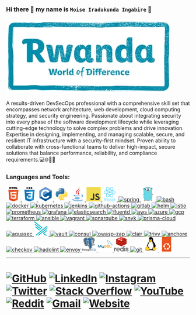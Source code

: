 ### Hi there 👋  my name is ```Moise Iradukunda Ingabire``` 🔮
  ![Tearfund](tearfund.jpg)


A results-driven DevSecOps professional with a comprehensive skill set that encompasses network architecture, web development, cloud computing strategy, and security engineering. Passionate about integrating security into every phase of the software development lifecycle while leveraging cutting-edge technology to solve complex problems and drive innovation. Expertise in designing, implementing, and managing scalable, secure, and resilient IT infrastructure with a security-first mindset. Proven ability to collaborate with cross-functional teams to deliver high-impact, secure solutions that balance performance, reliability, and compliance requirements.💻🌐🚀🔐

<h3 align="left">Languages and Tools:</h3>
<p align="left">
  <!-- Development -->
  <a href="https://www.w3schools.com/html/" target="_blank" rel="noreferrer">
    <img src="https://raw.githubusercontent.com/devicons/devicon/master/icons/html5/html5-original-wordmark.svg" alt="html5" width="40" height="40"/>
  </a>
  <a href="https://www.w3schools.com/css/" target="_blank" rel="noreferrer">
    <img src="https://raw.githubusercontent.com/devicons/devicon/master/icons/css3/css3-original-wordmark.svg" alt="css3" width="40" height="40"/>
  </a>  
  <a href="https://www.w3schools.com/cs/" target="_blank" rel="noreferrer">
    <img src="https://raw.githubusercontent.com/devicons/devicon/master/icons/c/c-original.svg" alt="c" width="40" height="40"/>
  </a>
  <a href="https://www.python.org" target="_blank" rel="noreferrer">
    <img src="https://raw.githubusercontent.com/devicons/devicon/master/icons/python/python-original.svg" alt="python" width="40" height="40"/>
  </a>
  <a href="https://www.java.com" target="_blank" rel="noreferrer">
    <img src="https://raw.githubusercontent.com/devicons/devicon/master/icons/java/java-original.svg" alt="java" width="40" height="40"/>
  </a>  
  <a href="https://developer.mozilla.org/en-US/docs/Web/JavaScript" target="_blank" rel="noreferrer">
    <img src="https://raw.githubusercontent.com/devicons/devicon/master/icons/javascript/javascript-original.svg" alt="javascript" width="40" height="40"/>
  </a>
  <a href="https://reactjs.org/" target="_blank" rel="noreferrer">
    <img src="https://raw.githubusercontent.com/devicons/devicon/master/icons/react/react-original-wordmark.svg" alt="react" width="40" height="40"/>
  </a>
  <a href="https://spring.io/" target="_blank" rel="noreferrer">
    <img src="https://www.vectorlogo.zone/logos/springio/springio-icon.svg" alt="spring" width="40" height="40"/>
  </a>
  <a href="https://golang.org/" target="_blank" rel="noreferrer">
    <img src="https://raw.githubusercontent.com/devicons/devicon/master/icons/go/go-original.svg" alt="golang" width="40" height="40"/>
  </a>
  <a href="https://www.gnu.org/software/bash/" target="_blank" rel="noreferrer">
    <img src="https://www.vectorlogo.zone/logos/gnu_bash/gnu_bash-icon.svg" alt="bash" width="40" height="40"/>
  </a>

  <!-- DevOps Tools -->
  <a href="https://www.docker.com/" target="_blank" rel="noreferrer">
    <img src="https://www.vectorlogo.zone/logos/docker/docker-icon.svg" alt="docker" width="40" height="40"/>
  </a>
  <a href="https://kubernetes.io/" target="_blank" rel="noreferrer">
    <img src="https://www.vectorlogo.zone/logos/kubernetes/kubernetes-icon.svg" alt="kubernetes" width="40" height="40"/>
  </a>
  <a href="https://www.jenkins.io/" target="_blank" rel="noreferrer">
    <img src="https://www.vectorlogo.zone/logos/jenkins/jenkins-icon.svg" alt="jenkins" width="40" height="40"/>
  </a>
  <a href="https://github.com/features/actions" target="_blank" rel="noreferrer">
    <img src="https://www.vectorlogo.zone/logos/github/github-icon.svg" alt="github-actions" width="40" height="40"/>
  </a>
  <a href="https://about.gitlab.com/" target="_blank" rel="noreferrer">
    <img src="https://www.vectorlogo.zone/logos/gitlab/gitlab-icon.svg" alt="gitlab" width="40" height="40"/>
  </a>
  <a href="https://helm.sh/" target="_blank" rel="noreferrer">
    <img src="https://www.vectorlogo.zone/logos/helmsh/helmsh-icon.svg" alt="helm" width="40" height="40"/>
  </a>
  <a href="https://istio.io/" target="_blank" rel="noreferrer">
    <img src="https://www.vectorlogo.zone/logos/istioio/istioio-icon.svg" alt="istio" width="40" height="40"/>
  </a>
  <a href="https://prometheus.io/" target="_blank" rel="noreferrer">
    <img src="https://www.vectorlogo.zone/logos/prometheusio/prometheusio-icon.svg" alt="prometheus" width="40" height="40"/>
  </a>
  <a href="https://grafana.com/" target="_blank" rel="noreferrer">
    <img src="https://www.vectorlogo.zone/logos/grafana/grafana-icon.svg" alt="grafana" width="40" height="40"/>
  </a>
  <a href="https://www.elastic.co/" target="_blank" rel="noreferrer">
    <img src="https://www.vectorlogo.zone/logos/elastic/elastic-icon.svg" alt="elasticsearch" width="40" height="40"/>
  </a>
  <a href="https://www.fluentd.org/" target="_blank" rel="noreferrer">
    <img src="https://www.vectorlogo.zone/logos/fluentd/fluentd-icon.svg" alt="fluentd" width="40" height="40"/>
  </a>

  <!-- Cloud Computing -->
  <a href="https://aws.amazon.com/" target="_blank" rel="noreferrer">
    <img src="https://www.vectorlogo.zone/logos/amazon_aws/amazon_aws-icon.svg" alt="aws" width="40" height="40"/>
  </a>
  <a href="https://azure.microsoft.com/" target="_blank" rel="noreferrer">
    <img src="https://www.vectorlogo.zone/logos/microsoft_azure/microsoft_azure-icon.svg" alt="azure" width="40" height="40"/>
  </a>
  <a href="https://cloud.google.com/" target="_blank" rel="noreferrer">
    <img src="https://www.vectorlogo.zone/logos/google_cloud/google_cloud-icon.svg" alt="gcp" width="40" height="40"/>
  </a>

  <!-- Infrastructure as Code -->
  <a href="https://www.terraform.io/" target="_blank" rel="noreferrer">
    <img src="https://www.vectorlogo.zone/logos/terraformio/terraformio-icon.svg" alt="terraform" width="40" height="40"/>
  </a>
  <a href="https://www.ansible.com/" target="_blank" rel="noreferrer">
    <img src="https://www.vectorlogo.zone/logos/ansible/ansible-icon.svg" alt="ansible" width="40" height="40"/>
  </a>
  <a href="https://www.vagrantup.com/" target="_blank" rel="noreferrer">
    <img src="https://www.vectorlogo.zone/logos/vagrantup/vagrantup-icon.svg" alt="vagrant" width="40" height="40"/>
  </a>


  <!-- Security Tools -->
  <a href="https://www.sonarqube.org/" target="_blank" rel="noreferrer">
    <img src="https://cdn.jsdelivr.net/gh/devicons/devicon/icons/sonarqube/sonarqube-original.svg" alt="sonarqube" width="40" height="40"/>
  </a>
  <a href="https://snyk.io/" target="_blank" rel="noreferrer">
    <img src="https://raw.githubusercontent.com/simple-icons/simple-icons/develop/icons/snyk.svg" alt="snyk" width="40" height="40"/>
  </a>
  <a href="https://www.paloaltonetworks.com/prisma/cloud" target="_blank" rel="noreferrer">
    <img src="https://raw.githubusercontent.com/simple-icons/simple-icons/develop/icons/paloaltonetworks.svg" alt="prisma-cloud" width="40" height="40"/>
  </a>
  <a href="https://aquasec.com/" target="_blank" rel="noreferrer">
    <img src="https://raw.githubusercontent.com/simple-icons/simple-icons/develop/icons/aqua.svg" alt="aquasec" width="40" height="40"/>
  </a>
  <a href="https://falco.org/" target="_blank" rel="noreferrer">
    <img src="https://raw.githubusercontent.com/cncf/artwork/master/projects/falco/icon/color/falco-icon-color.svg" alt="falco" width="40" height="40"/>
  </a>
  <a href="https://www.vaultproject.io/" target="_blank" rel="noreferrer">
    <img src="https://raw.githubusercontent.com/simple-icons/simple-icons/develop/icons/vault.svg" alt="vault" width="40" height="40"/>
  </a>
  <a href="https://www.consul.io/" target="_blank" rel="noreferrer">
    <img src="https://raw.githubusercontent.com/simple-icons/simple-icons/develop/icons/consul.svg" alt="consul" width="40" height="40"/>
  </a>
  <a href="https://www.owasp.org/www-project-zap/" target="_blank" rel="noreferrer">
    <img src="https://raw.githubusercontent.com/simple-icons/simple-icons/develop/icons/owasp.svg" alt="owasp-zap" width="40" height="40"/>
  </a>
  <a href="https://github.com/quay/clair" target="_blank" rel="noreferrer">
    <img src="https://raw.githubusercontent.com/simple-icons/simple-icons/develop/icons/redhat.svg" alt="clair" width="40" height="40"/>
  </a>
  <a href="https://trivy.dev/" target="_blank" rel="noreferrer">
    <img src="https://raw.githubusercontent.com/aquasecurity/trivy/main/docs/imgs/logo.png" alt="trivy" width="40" height="40"/>
  </a>
  <a href="https://anchore.com/" target="_blank" rel="noreferrer">
    <img src="https://raw.githubusercontent.com/simple-icons/simple-icons/develop/icons/anchor.svg" alt="anchore" width="40" height="40"/>
  </a>
  <a href="https://www.checkov.io/" target="_blank" rel="noreferrer">
    <img src="https://raw.githubusercontent.com/simple-icons/simple-icons/develop/icons/prisma.svg" alt="checkov" width="40" height="40"/>
  </a>


  <a href="https://github.com/hadolint/hadolint" target="_blank" rel="noreferrer">
    <img src="https://raw.githubusercontent.com/simple-icons/simple-icons/develop/icons/haskell.svg" alt="hadolint" width="40" height="40"/>
  </a>




  <!-- Service Mesh & Networking -->
  <a href="https://www.envoyproxy.io/" target="_blank" rel="noreferrer">
    <img src="https://www.vectorlogo.zone/logos/envoyproxyio/envoyproxyio-icon.svg" alt="envoy" width="40" height="40"/>
  </a>

  <!-- Databases -->
  <a href="https://www.postgresql.org/" target="_blank" rel="noreferrer">
    <img src="https://raw.githubusercontent.com/devicons/devicon/master/icons/postgresql/postgresql-original-wordmark.svg" alt="postgresql" width="40" height="40"/>
  </a>
  <a href="https://www.mysql.com/" target="_blank" rel="noreferrer">
    <img src="https://raw.githubusercontent.com/devicons/devicon/master/icons/mysql/mysql-original-wordmark.svg" alt="mysql" width="40" height="40"/>
  </a>
  <a href="https://redis.io/" target="_blank" rel="noreferrer">
    <img src="https://raw.githubusercontent.com/devicons/devicon/master/icons/redis/redis-original-wordmark.svg" alt="redis" width="40" height="40"/>
  </a>

  <!-- Version Control & Collaboration -->
  <a href="https://git-scm.com/" target="_blank" rel="noreferrer">
    <img src="https://www.vectorlogo.zone/logos/git-scm/git-scm-icon.svg" alt="git" width="40" height="40"/>
  </a>

  <!-- Operating Systems -->
  <a href="https://www.linux.org/" target="_blank" rel="noreferrer">
    <img src="https://raw.githubusercontent.com/devicons/devicon/master/icons/linux/linux-original.svg" alt="linux" width="40" height="40"/>
  </a>
  <a href="https://ubuntu.com/" target="_blank" rel="noreferrer">
    <img src="https://raw.githubusercontent.com/devicons/devicon/master/icons/ubuntu/ubuntu-plain.svg" alt="ubuntu" width="40" height="40"/>
  </a>
</p>

---



[![GitHub](https://img.shields.io/badge/GitHub-1moses1-blue?style=flat-square&logo=github)](https://github.com/1moses1)
[![LinkedIn](https://img.shields.io/badge/LinkedIn-Moise%20Iradukunda%20Ingabire-blue?style=flat-square&logo=linkedin)](https://www.linkedin.com/in/moise-iradukunda-ingabire/)
[![Instagram](https://img.shields.io/badge/Instagram-The%20Observer-blue?style=flat-square&logo=instagram)](https://www.instagram.com/the_observer____/)
[![Twitter](https://img.shields.io/badge/Twitter-kunda_Mo-blue?style=flat-square&logo=twitter)](https://twitter.com/kunda_Mo)
[![Stack Overflow](https://img.shields.io/badge/Stack%20Overflow-1moses1-orange?style=flat-square&logo=stackoverflow)](https://stackoverflow.com/users/18154445/1moses1)
[![YouTube](https://img.shields.io/badge/YouTube-1moses1-red?style=flat-square&logo=youtube)](https://www.youtube.com/channel/https://www.youtube.com/watch?v=-cPM58Y9C7E&t=3s)
[![Reddit](https://img.shields.io/badge/Reddit-moses_observer-orange?style=flat-square&logo=reddit)](https://www.reddit.com/user/moses_observer)
[![Gmail](https://img.shields.io/badge/Email-iradukundam47%40gmail.com-red?style=flat-square&logo=gmail)](mailto:iradukundam47@gmail.com)
[![Website](https://img.shields.io/badge/Website-Portfolio-green?style=flat-square&logo=icloud)](https://1moses1.github.io/moise-iradukunda-portfolio/)
=======================================================
